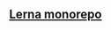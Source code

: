 ## [Lerna monorepo](https://medium.com/rd-shipit/como-trabalhar-com-monorepos-usando-o-lerna-9130be2b9245)

```bash

```